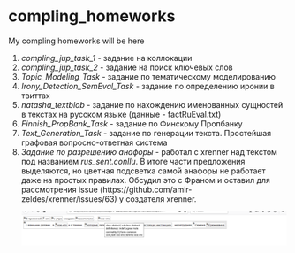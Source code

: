 # compling_homeworks
My compling homeworks will be here

<ol>
<li><i>compling_jup_task_1</i> - задание на коллокации</li>

<li><i>compling_jup_task_2</i> - задание на поиск ключевых слов</li>

<li><i>Topic_Modeling_Task</i> - задание по тематическому моделированию</li>

<li><i>Irony_Detection_SemEval_Task</i> - задание по определению иронии в твиттах</li>

<li><i>natasha_textblob</i> - задание по нахождению именованных сущностей в текстах на русском языке (данные - factRuEval.txt)</li>

<li><i>Finnish_PropBank_Task</i> - задание по Финскому Пропбанку</li>

<li><i>Text_Generation_Task</i> - задание по генерации текста. Простейшая графовая вопросно-ответная система</li>

<li><i>Задание по разрешению анафоры</i> - работал с xrenner над текстом под названием <i>rus_sent.conllu</i>. В итоге части предложения выделяются, но цветная подсветка самой анафоры не работает даже на простых правилах. Обсудил это с Франом и оставил для рассмотрения issue (https://github.com/amir-zeldes/xrenner/issues/63) у создателя xrenner.

![alt text](https://github.com/SergeyMikhaylov21/compling_homeworks/blob/master/xrenner_screen.png)
</li>
</ol>
